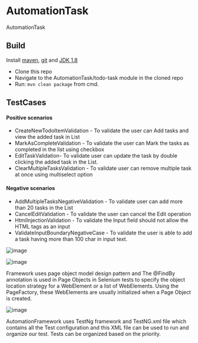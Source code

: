 # AutomationTask
AutomationTask

## Build ##
Install [maven](https://maven.apache.org/), [git](https://git-scm.com/) and  [JDK 1.8](http://www.oracle.com/technetwork/java/javase/downloads/jdk8-downloads-2133151.html)
* Clone this repo
* Navigate to the AutomationTask/todo-task module in the cloned repo
* Run: `mvn clean package` from cmd.

## TestCases ##
#### Positive scenarios ###
* CreateNewTodoItemValidation - To validate the user can Add tasks and view the added task in List
* MarkAsCompleteValidation - To validate the user can Mark the tasks as completed in the list using checkbox
* EditTaskValidation- To validate user can update the task by double clicking the added task in the List.
* ClearMultipleTasksValidation - To validate user can remove multiple task at once using multiselect option 

#### Negative scenarios ###
* AddMultipleTasksNegativeValidation - To validate user can add more than 20 tasks in the List
* CancelEditValidation - To validate the user can cancel the Edit operation 
* HtmlInjectionValidation - To validate the Input field should not allow the HTML tags as an input
* ValidateInputBoundaryNegativeCase - To validate the user is able to add a task having more than 100 char in input text.


![image](https://user-images.githubusercontent.com/96883288/176601864-6108c344-9f77-41b6-b565-85fc1a4d105d.png)


![image](https://user-images.githubusercontent.com/96883288/176602049-26e1e056-9415-44a1-8f3f-baba32fc867b.png)

Framework uses page object model design pattern and The @FindBy annotation is used in Page Objects in Selenium tests to specify the object location strategy for a WebElement or a list of WebElements. Using the PageFactory, these WebElements are usually initialized when a Page Object is created. 


![image](https://user-images.githubusercontent.com/96883288/176602227-b435d724-b98a-43bf-9224-dac5e2125e0c.png)

AutomationFramework uses TestNg framework and TestNG.xml file which contains all the Test configuration and this XML file can be used to run and organize our test.
Tests can be organized based on the priority.






